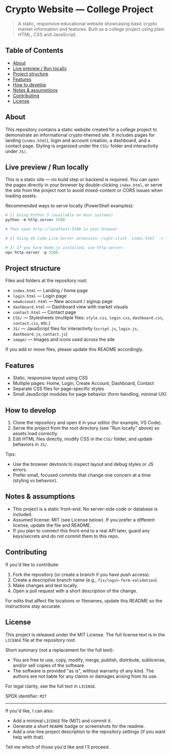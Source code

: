 # Crypto Website — College Project

> A static, responsive educational website showcasing basic crypto market information and features. Built as a college project using plain HTML, CSS and JavaScript.

## Table of Contents

- [About](#about)
- [Live preview / Run locally](#live-preview--run-locally)
- [Project structure](#project-structure)
- [Features](#features)
- [How to develop](#how-to-develop)
- [Notes & assumptions](#notes--assumptions)
- [Contributing](#contributing)
- [License](#license)


## About

This repository contains a static website created for a college project to demonstrate an informational crypto-themed site. It includes pages for landing (`index.html`), login and account creation, a dashboard, and a contact page. Styling is organized under the `CSS/` folder and interactivity under `JS/`.


## Live preview / Run locally

This is a static site — no build step or backend is required. You can open the pages directly in your browser by double-clicking `index.html`, or serve the site from the project root to avoid mixed-content or CORS issues when loading assets.

Recommended ways to serve locally (PowerShell examples):

```powershell
# 1) Using Python 3 (available on most systems)
python -m http.server 5500

# Then open http://localhost:5500 in your browser.

# 2) Using VS Code Live Server extension: right-click `index.html` -> "Open with Live Server".

# 3) If you have Node.js installed, use http-server:
npx http-server -p 5500
```


## Project structure

Files and folders at the repository root:

- `index.html` — Landing / home page
- `login.html` — Login page
- `newAccount.html` — New account / signup page
- `dashboard.html` — Dashboard view with market visuals
- `contact.html` — Contact page
- `CSS/` — Stylesheets (multiple files: `style.css`, `login.css`, `dashboard.css`, `contact.css`, etc.)
- `JS/` — JavaScript files for interactivity (`script.js`, `login.js`, `dashboard.js`, `contact.js`)
- `image/` — Images and icons used across the site

If you add or move files, please update this README accordingly.


## Features

- Static, responsive layout using CSS
- Multiple pages: Home, Login, Create Account, Dashboard, Contact
- Separate CSS files for page-specific styles
- Small JavaScript modules for page behavior (form handling, minimal UX)


## How to develop

1. Clone the repository and open it in your editor (for example, VS Code).
2. Serve the project from the root directory (see "Run locally" above) so assets load correctly.
3. Edit HTML files directly, modify CSS in the `CSS/` folder, and update behaviors in `JS/`.

Tips:

- Use the browser devtools to inspect layout and debug styles or JS errors.
- Prefer small, focused commits that change one concern at a time (styling vs behavior).


## Notes & assumptions

- This project is a static front-end. No server-side code or database is included.
- Assumed license: MIT (see License below). If you prefer a different license, update the file and README.
- If you plan to connect this front-end to a real API later, guard any keys/secrets and do not commit them to this repo.


## Contributing

If you'd like to contribute:

1. Fork the repository (or create a branch if you have push access).
2. Create a descriptive branch name (e.g., `fix/login-form-validation`).
3. Make changes and test locally.
4. Open a pull request with a short description of the change.

For edits that affect file locations or filenames, update this README so the instructions stay accurate.


## License

This project is released under the MIT License. The full license text is in the `LICENSE` file at the repository root.

Short summary (not a replacement for the full text):

- You are free to use, copy, modify, merge, publish, distribute, sublicense, and/or sell copies of the software.
- The software is provided "as is", without warranty of any kind. The authors are not liable for any claims or damages arising from its use.

For legal clarity, see the full text in `LICENSE`.

SPDX identifier: `MIT`


---

If you'd like, I can also:

- Add a minimal `LICENSE` file (MIT) and commit it.
- Generate a short `README` badge or screenshots for the readme.
- Add a one-line project description to the repository settings (if you want help with that).

Tell me which of those you'd like and I'll proceed.
